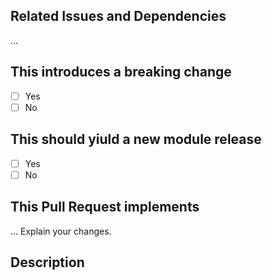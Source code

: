 ## Related Issues and Dependencies

…

## This introduces a breaking change

- [ ] Yes
- [ ] No

## This should yiuld a new module release

- [ ] Yes
- [ ] No

<!-- If this introduces a breaking change, please describe the impact and migration path for existing applications below. -->

## This Pull Request implements

… Explain your changes.

## Description

<!--- Describe your changes in detail -->